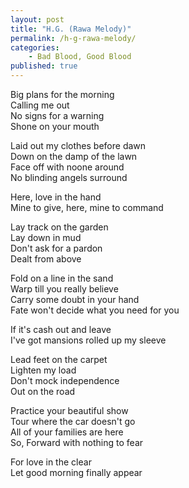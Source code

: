 ```yaml
---
layout: post
title: "H.G. (Rawa Melody)"
permalink: /h-g-rawa-melody/
categories: 
    - Bad Blood, Good Blood
published: true
---
```


Big plans for the morning  
Calling me out  
No signs for a warning  
Shone on your mouth  
  
Laid out my clothes before dawn  
Down on the damp of the lawn  
Face off with noone around  
No blinding angels surround  
  
Here, love in the hand  
Mine to give, here, mine to command  
  
Lay track on the garden  
Lay down in mud  
Don't ask for a pardon  
Dealt from above  
  
Fold on a line in the sand  
Warp till you really believe  
Carry some doubt in your hand  
Fate won't decide what you need for you  
  
If it's cash out and leave  
I've got mansions rolled up my sleeve  
  
Lead feet on the carpet  
Lighten my load  
Don't mock independence  
Out on the road  
  
Practice your beautiful show  
Tour where the car doesn't go  
All of your families are here  
So, Forward with nothing to fear   
  
For love in the clear  
Let good morning finally appear  

